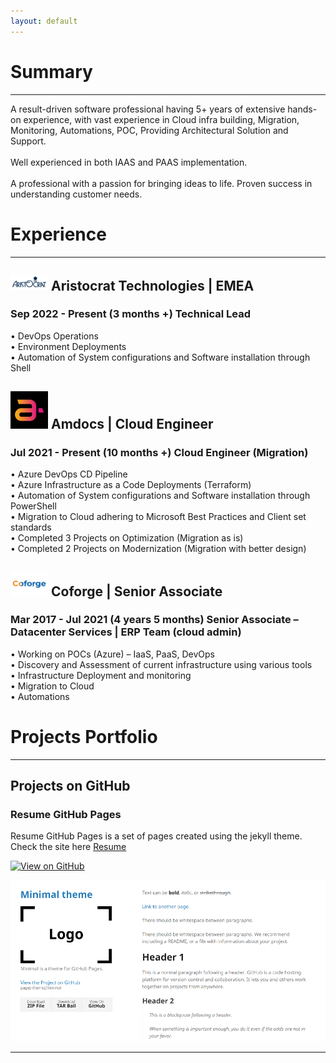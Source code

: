 ```yaml
---
layout: default
---
```

# Summary
---
A result-driven software professional having 5+ years of extensive hands-on experience,
with vast experience in Cloud infra building, Migration, Monitoring, Automations, POC,
Providing Architectural Solution and Support.
<br>
<br>
Well experienced in both IAAS and PAAS implementation.
<br>
<br>
A professional with a passion for bringing ideas to life. Proven success in understanding
customer needs.

# Experience
---
## <img src="./assets/img/Aristocrat-logo.png" style="max-width: 60px;"/> Aristocrat Technologies | EMEA 
### Sep 2022 - Present (3 months +) Technical Lead
• DevOps Operations <br>
• Environment Deployments <br>
• Automation of System configurations and Software installation through Shell <br>

## <img src="./assets/img/amdocs.png" style="max-width: 60px;"/> Amdocs | Cloud Engineer 
### Jul 2021 - Present (10 months +) Cloud Engineer (Migration)
• Azure DevOps CD Pipeline <br>
• Azure Infrastructure as a Code Deployments (Terraform) <br>
• Automation of System configurations and Software installation through PowerShell <br>
• Migration to Cloud adhering to Microsoft Best Practices and Client set standards <br>
• Completed 3 Projects on Optimization (Migration as is) <br>
• Completed 2 Projects on Modernization (Migration with better design) <br>


## <img src="./assets/img/Coforge_Logo.jpg" style="max-width: 60px;"/> Coforge | Senior Associate 
### Mar 2017 - Jul 2021 (4 years 5 months) Senior Associate – Datacenter Services | ERP Team (cloud admin)
• Working on POCs (Azure) – IaaS, PaaS, DevOps <br>
• Discovery and Assessment of current infrastructure using various tools  <br>
• Infrastructure Deployment and monitoring <br>
• Migration to Cloud <br>
• Automations <br>


# Projects Portfolio
---
## Projects on GitHub

### Resume GitHub Pages

Resume GitHub Pages is a set of pages created using the jekyll theme. Check the site here <a href="https://anantpramanik.github.io/Resume/">Resume</a>

[![View on GitHub](https://img.shields.io/badge/GitHub-View_on_GitHub-blue?logo=GitHub)](https://github.com/AnantPramanik/Resume)

<center><img src="./assets/img/theme.png"/></center>

---








